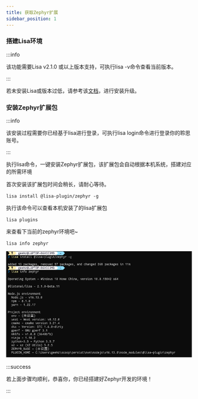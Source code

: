 ```yaml
---
title: 获取Zephyr扩展
sidebar_position: 1
---
```


### 搭建Lisa环境

:::info

该功能需要Lisa v2.1.0 或以上版本支持，可执行lisa -v命令查看当前版本。

:::

若未安装Lisa或版本过低，请参考该[文档](/tools/LISA_LPM/installation)，进行安装升级。

### 安装Zephyr扩展包

:::info

该安装过程需要你已经基于lisa进行登录，可执行lisa login命令进行登录你的聆思账号。

:::

执行lisa命令，一键安装Zephyr扩展包，该扩展包会自动根据本机系统，搭建对应的所需环境

首次安装该扩展包时间会稍长，请耐心等待。

```shell
lisa install @lisa-plugin/zephyr -g
```

执行该命令可以查看本机安装了的lisa扩展包

```shell
lisa plugins
```

来查看下当前的zephyr环境吧~

```shell
lisa info zephyr
```

![](../files/1.png)

:::success

若上面步骤均顺利，恭喜你，你已经搭建好Zephyr开发的环境！

:::